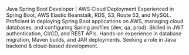 Java Spring Boot Developer | AWS Cloud Deployment Experienced in Spring Boot, AWS Elastic Beanstalk, RDS, S3, Route 53, and MySQL. Proficient in deploying Spring Boot applications on AWS, managing cloud databases, and configuring Spring profiles (dev, qa, prod). Skilled in JWT authentication, CI/CD, and REST APIs. Hands-on experience in database migration, Maven builds, and JAR deployments. Seeking a role in Java backend & cloud-based development.

